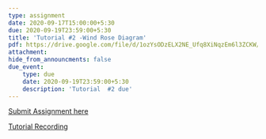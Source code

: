 ```yaml
---
type: assignment
date: 2020-09-17T15:00:00+5:30
due: 2020-09-19T23:59:00+5:30
title: 'Tutorial #2 -Wind Rose Diagram'
pdf: https://drive.google.com/file/d/1ozYsODzELX2NE_Ufq8XiNqzEm6l3ZCKW/view?usp=sharing
attachment: 
hide_from_announcments: false
due_event: 
    type: due
    date: 2020-09-19T23:59:00+5:30
    description: 'Tutorial  #2 due'
---
```

[Submit Assignment here](https://learn.priyanshsingh.in/)

[Tutorial Recording](https://drive.google.com/file/d/1MVfrM0jVzv3O2ZTuiU5ruV2--0jeQa_7/view?usp=sharing)